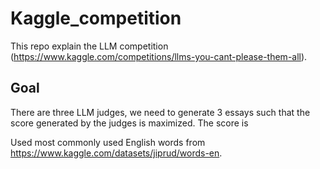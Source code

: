 # Kaggle_competition
This repo explain the LLM competition (https://www.kaggle.com/competitions/llms-you-cant-please-them-all).
## Goal
There are three LLM judges, we need to generate 3 essays such that the score generated by the judges is maximized.
The score is 

Used most commonly used English words from https://www.kaggle.com/datasets/jiprud/words-en. 

